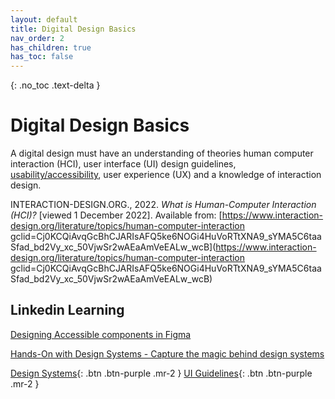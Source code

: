 ```yaml
---
layout: default
title: Digital Design Basics
nav_order: 2
has_children: true
has_toc: false
---
```


{: .no_toc .text-delta }

# Digital Design Basics

A digital design must have an understanding of theories human computer interaction (HCI), user interface (UI) design guidelines, [usability/accessibility](https://www.linkedin.com/learning/designing-with-the-wcag-2-2-guidelines/inside-the-wcag-2-2-accessibility-guidelines?autoplay=true&leis=LTI&u=56747793), user experience (UX) and a knowledge of interaction design.

INTERACTION-DESIGN.ORG., 2022. *What is Human-Computer Interaction (HCI)?* [viewed 1 December 2022]. Available from: [https://www.interaction-design.org/literature/topics/human-computer-interaction gclid=Cj0KCQiAvqGcBhCJARIsAFQ5ke6NOGi4HuVoRTtXNA9_sYMA5C6taaSfad_bd2Vy_xc_50VjwSr2wAEaAmVeEALw_wcB](https://www.interaction-design.org/literature/topics/human-computer-interaction gclid=Cj0KCQiAvqGcBhCJARIsAFQ5ke6NOGi4HuVoRTtXNA9_sYMA5C6taaSfad_bd2Vy_xc_50VjwSr2wAEaAmVeEALw_wcB)



## Linkedin Learning

[Designing Accessible components in Figma](https://www.linkedin.com/learning/designing-accessible-components-in-figma/why-does-accessibility-matter-in-figma?autoplay=true&leis=LTI&u=56747793)

[Hands-On with Design Systems - Capture the magic behind design systems](https://www.linkedin.com/learning/hands-on-with-design-systems/prelude-to-design-systems?autoSkip=true&autoplay=true&leis=LTI&resume=false&u=56747793)



[‌Design Systems](https://martinsolent.github.io/figma/docs/design_basics/child_1.html){: .btn .btn-purple .mr-2 }
[UI Guidelines](https://martinsolent.github.io/figma/docs/design_basics/child_2.html){: .btn .btn-purple .mr-2 }

‌